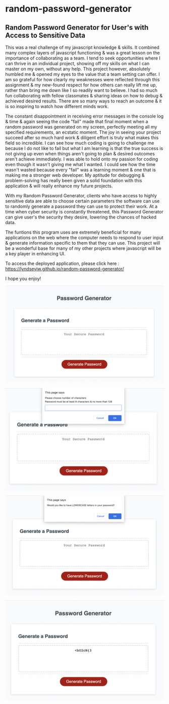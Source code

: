 # random-password-generator

## Random Password Generator for User's with Access to Sensitive Data

This was a real challenge of my javascript knowledge & skills. It combined many complex layers of javascript functioning & was a great lesson on the importance of collaborating as a team. I tend to seek opportunities where I can thrive in an individual project, showing off my skills on what I can master on my own, without any help. This project however, absolutely humbled me & opened my eyes to the value that a team setting can offer. I am so grateful for how clearly my weaknesses were reflected through this assignment & my new-found respect for how others can really lift me up, rather than bring me down like I so readily want to believe. I had so much fun collaborating with fellow classmates & sharing ideas on how to debug & achieved desired results. There are so many ways to reach an outcome & it is so inspiring to watch how different minds work. 

The constant disappointment in receiving error messages in the console log & time & again seeing the code "fail" made that final moment when a random password was generated on my screen, perfectly meeting all my specified requirements, an ecstatic moment. The joy in seeing your project succeed after so much hard work & diligent effort is truly what makes this field so incredible. I can see how much coding is going to challenge me because I do not like to fail but what I am learning is that the true success is not giving up even when things aren't going to plan & desired outcomes aren't achieve immediately. I was able to hold onto my passion for coding even though it wasn't giving me what I wanted. I could see how the time wasn't wasted because every "fail" was a learning moment & one that is making me a stronger web developer. My aptitude for debugging & problem-solving has really been given a solid foundation with this application & will really enhance my future projects.

With my Random Password Generator, clients who have access to highly sensitive data are able to choose certain parameters the software can use to randomly generate a password they can use to protect their work. At a time when cyber security is constantly threatened, this Password Generator can give user's the security they desire, lowering the chances of hacked data.

The funtions this program uses are extremely beneficial for many applications on the web where the computer needs to respond to user input & generate information specific to them that they can use. This project will be a wonderful base for many of my other projects where javascript will be a key player in enhancing UI.

To access the deployed application, please click here : https://lyndseyjw.github.io/random-password-generator/

I hope you enjoy!

![Password Generator Homepage](./assets/images/home-screen.png) 

![Password Length Input](./assets/images/password-length-input.png)

![Character Parameters Confirmation](./assets/images/character-parameters-confirmation.png)

![Randomly Generated Password Example](./assets/images/randomly-generated-password.png)
